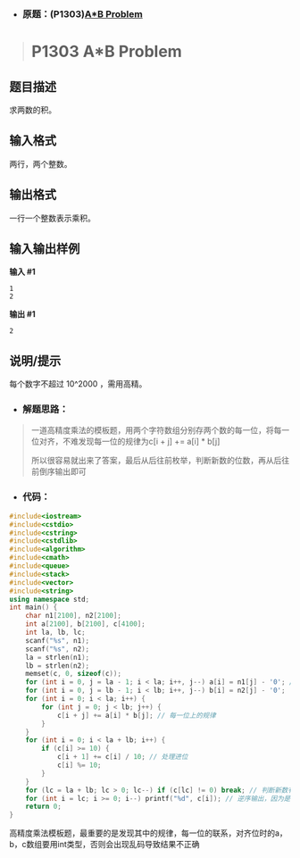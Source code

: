 - ### 原题：(P1303)[A*B Problem](https://www.luogu.com.cn/problem/P1303)

> # P1303 A*B Problem

## 题目描述

求两数的积。

## 输入格式

两行，两个整数。

## 输出格式

一行一个整数表示乘积。

## 输入输出样例

**输入 #1**

```
1 
2
```

**输出 #1**

```
2
```

## 说明/提示

每个数字不超过 10^2000 ，需用高精。



- ### 解题思路：

> 一道高精度乘法的模板题，用两个字符数组分别存两个数的每一位，将每一位对齐，不难发现每一位的规律为c[i + j] += a[i] * b[j]
>
> 所以很容易就出来了答案，最后从后往前枚举，判断新数的位数，再从后往前倒序输出即可



- ### 代码：

~~~cpp
#include<iostream>
#include<cstdio>
#include<cstring>
#include<cstdlib>
#include<algorithm>
#include<cmath>
#include<queue>
#include<stack>
#include<vector>
#include<string>
using namespace std;
int main() {
	char n1[2100], n2[2100];
	int a[2100], b[2100], c[4100];
	int la, lb, lc;
	scanf("%s", n1);
	scanf("%s", n2);
	la = strlen(n1);
	lb = strlen(n2);
	memset(c, 0, sizeof(c));
	for (int i = 0, j = la - 1; i < la; i++, j--) a[i] = n1[j] - '0'; // 从个位开始对齐每一位的数 
	for (int i = 0, j = lb - 1; i < lb; i++, j--) b[i] = n2[j] - '0';
	for (int i = 0; i < la; i++) {
		for (int j = 0; j < lb; j++) {
			c[i + j] += a[i] * b[j]; // 每一位上的规律 
		}
	}
	for (int i = 0; i < la + lb; i++) {
		if (c[i] >= 10) {
			c[i + 1] += c[i] / 10; // 处理进位 
			c[i] %= 10;
		}
	}
	for (lc = la + lb; lc > 0; lc--) if (c[lc] != 0) break; // 判断新数有多少位 
	for (int i = lc; i >= 0; i--) printf("%d", c[i]); // 逆序输出，因为是从个位开始存的 
	return 0;
}
~~~

高精度乘法模板题，最重要的是发现其中的规律，每一位的联系，对齐位时的a，b，c数组要用int类型，否则会出现乱码导致结果不正确

